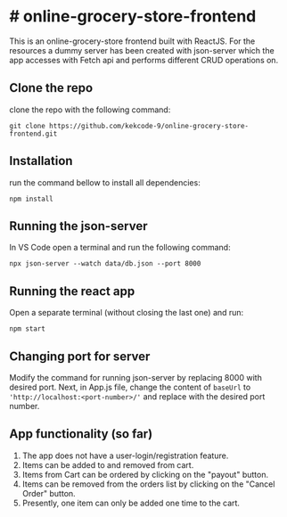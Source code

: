 # # online-grocery-store-frontend

This is an online-grocery-store frontend built with ReactJS. For the resources a dummy server has been created with json-server which the app accesses with Fetch api and performs different CRUD operations on.

## Clone the repo
clone the repo with the following command:
```
git clone https://github.com/kekcode-9/online-grocery-store-frontend.git
```

## Installation

run the command bellow to install all dependencies:
```
npm install
```
## Running the json-server
In VS Code open a terminal and run the following command:
```
npx json-server --watch data/db.json --port 8000
```

## Running the react app
Open a separate terminal (without closing the last one) and run:
```
npm start
```

## Changing port for server
Modify the command for running json-server by replacing 8000 with desired port.
Next, in App.js file, change the content of ```baseUrl``` to ```'http://localhost:<port-number>/'``` and replace <port-number> with the desired port number.

## App functionality (so far)
1. The app does not have a user-login/registration feature.
2. Items can be added to and removed from cart.
3. Items from Cart can be ordered by clicking on the "payout" button.
4. Items can be removed from the orders list by clicking on the "Cancel Order" button.
5. Presently, one item can only be added one time to the cart.
